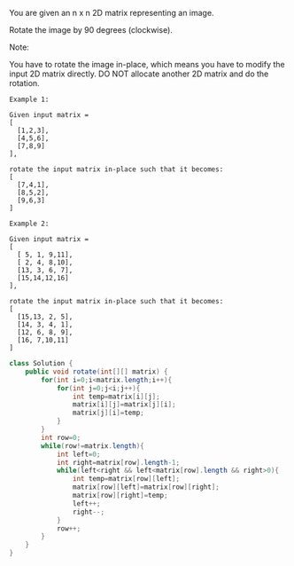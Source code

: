 You are given an n x n 2D matrix representing an image.

Rotate the image by 90 degrees (clockwise).

Note:

You have to rotate the image in-place, which means you have to modify the input 2D matrix directly. DO NOT allocate another 2D matrix and do the rotation.
```
Example 1:

Given input matrix = 
[
  [1,2,3],
  [4,5,6],
  [7,8,9]
],

rotate the input matrix in-place such that it becomes:
[
  [7,4,1],
  [8,5,2],
  [9,6,3]
]

Example 2:

Given input matrix =
[
  [ 5, 1, 9,11],
  [ 2, 4, 8,10],
  [13, 3, 6, 7],
  [15,14,12,16]
], 

rotate the input matrix in-place such that it becomes:
[
  [15,13, 2, 5],
  [14, 3, 4, 1],
  [12, 6, 8, 9],
  [16, 7,10,11]
]
```
```java
class Solution {
    public void rotate(int[][] matrix) {
        for(int i=0;i<matrix.length;i++){
            for(int j=0;j<i;j++){
                int temp=matrix[i][j];
                matrix[i][j]=matrix[j][i];
                matrix[j][i]=temp;
            }
        }
        int row=0;
        while(row!=matrix.length){
            int left=0;
            int right=matrix[row].length-1;
            while(left<right && left<matrix[row].length && right>0){
                int temp=matrix[row][left];
                matrix[row][left]=matrix[row][right];
                matrix[row][right]=temp;
                left++;
                right--;
            }
            row++;
        }
    }
}
```

